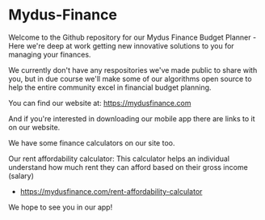 # Mydus-Finance
Welcome to the Github repository for our Mydus Finance Budget Planner - Here we're deep at work getting new innovative solutions to you for managing your finances.

We currently don't have any respositories we've made public to share with you, but in due course we'll make some of our algorithms open source to help the entire community excel in financial budget planning.

You can find our website at: https://mydusfinance.com

And if you're interested in downloading our mobile app there are links to it on our website.

We have some finance calculators on our site too.

Our rent affordability calculator:
This calculator helps an individual understand how much rent they can afford based on their gross income (salary)
  - https://mydusfinance.com/rent-affordability-calculator

We hope to see you in our app!
